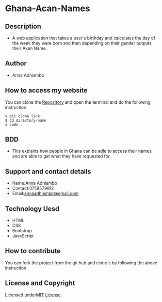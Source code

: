 # Ghana-Acan-Names
## Description
*  A web application that takes a user's birthday and calculates the day of the week they were born and then depending on their gender outputs their Akan Name. 
## Author
* Anna Adhiambo
## How to access my website
You can clone the [Repository](https://github.com/annaadhiambo/Ghana-Acan-Names.git) and open the terminal and do the following instruction
```
$ git clone link
$ cd directory-name
$ code .
```
## BDD
* This explains how people in Ghana can be adle to access their names and are able to get what they have requested for.
##  Support and contact details
* Name:Anna Adhiambo
* Contact:0758579812
* Email:annaadhiambo@gmail.com
## Technology Uesd
* HTML
* CSS
* Bootstrap
* JavaScript
## How to contribute
You can fork the project from the git hub and clone it by following the above instruction
## License and Copyright
Licensed under[MIT License](LICENSE)
